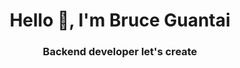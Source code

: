 <h1 align="center">Hello 👋, I'm Bruce Guantai</h1>
<h3 align="center">Backend developer let's create</h3>



